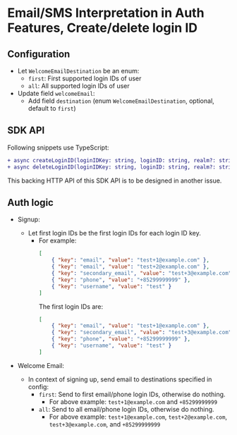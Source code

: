 # Email/SMS Interpretation in Auth Features, Create/delete login ID


## Configuration
- Let `WelcomeEmailDestination` be an enum:
    - `first`: First supported login IDs of user
    - `all`: All supported login IDs of user
- Update field `welcomeEmail`:
    - Add field `destination` (enum `WelcomeEmailDestination`,
      optional, default to `first`)


## SDK API
Following snippets use TypeScript:
```diff
+ async createLoginID(loginIDKey: string, loginID: string, realm?: string): Promise<void>;
+ async deleteLoginID(loginIDKey: string, loginID: string, realm?: string): Promise<void>;
```

This backing HTTP API of this SDK API is to be designed in another issue.

## Auth logic

- Signup:
    - Let first login IDs be the first login IDs for each login ID key.
        - For example:
          ```json
          [
              { "key": "email", "value": "test+1@example.com" },
              { "key": "email", "value": "test+2@example.com" },
              { "key": "secondary_email", "value": "test+3@example.com" },
              { "key": "phone", "value": "+85299999999" },
              { "key": "username", "value": "test" }
          ]
          ```
          The first login IDs are:
          ```json
          [
              { "key": "email", "value": "test+1@example.com" },
              { "key": "secondary_email", "value": "test+3@example.com" },
              { "key": "phone", "value": "+85299999999" },
              { "key": "username", "value": "test" }
          ]
          ```

- Welcome Email:
    - In context of signing up, send email to destinations specified in config:
        - `first`: Send to first email/phone login IDs,
                   otherwise do nothing.
            - For above example: `test+1@example.com` and `+85299999999`
        - `all`: Send to all email/phone login IDs,
                 otherwise do nothing.
            - For above example: `test+1@example.com`, `test+2@example.com`, `test+3@example.com`, and `+85299999999`
